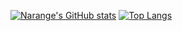 
[![Narange's GitHub stats](https://github-readme-stats.vercel.app/api?username=Narangelife&show_icons=true&theme=dark&count_private=true)](https://github.com/anuraghazra/github-readme-stats)
[![Top Langs](https://github-readme-stats.vercel.app/api/top-langs/?username=Narangelife&show_icons=true&theme=dark&count_private=true&langs_count=8)](https://github.com/anuraghazra/github-readme-stats)
